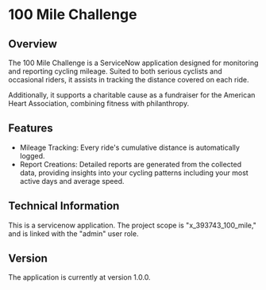 # 100 Mile Challenge

## Overview

The 100 Mile Challenge is a ServiceNow application designed for monitoring and reporting cycling mileage. Suited to both serious cyclists and occasional riders, it assists in tracking the distance covered on each ride.

Additionally, it supports a charitable cause as a fundraiser for the American Heart Association, combining fitness with philanthropy.

## Features

- Mileage Tracking: Every ride's cumulative distance is automatically logged.
- Report Creations: Detailed reports are generated from the collected data, providing insights into your cycling patterns including your most active days and average speed.

## Technical Information 

This is a servicenow application.  The project scope is "x_393743_100_mile," and is linked with the "admin" user role.

## Version

The application is currently at version 1.0.0.


